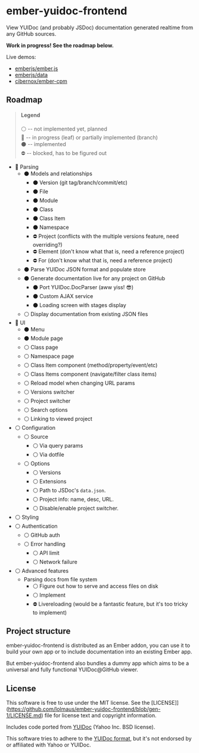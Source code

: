 # ember-yuidoc-frontend

View YUIDoc (and probably JSDoc) documentation generated realtime from any GitHub sources.

**Work in progress! See the roadmap below.**

Live demos:

* [emberjs/ember.js](https://lolmaus.github.io/ember-yuidoc-frontend/#/emberjs/ember.js/master)
* [emberjs/data](https://lolmaus.github.io/ember-yuidoc-frontend/#/emberjs/data/master)
* [cibernox/ember-cpm](https://lolmaus.github.io/ember-yuidoc-frontend/#/cibernox/ember-cpm/master)


## Roadmap

> #### Legend
>
> :white_circle: -- not implemented yet, planned  
> :radio_button: -- in progress (leaf) or partially implemented (branch)  
> :black_circle: -- implemented   
> :no_entry:     -- blocked, has to be figured out  

* :radio_button: Parsing
  * :black_circle: Models and relationships
    * :black_circle: Version (git tag/branch/commit/etc)
    * :black_circle: File
    * :black_circle: Module
    * :black_circle: Class
    * :black_circle: Class Item
    * :black_circle: Namespace
    * :no_entry: Project (conflicts with the multiple versions feature, need overriding?)
    * :no_entry: Element (don't know what that is, need a reference project)
    * :no_entry: For     (don't know what that is, need a reference project)
  * :black_circle: Parse YUIDoc JSON format and populate store 
  * :black_circle: Generate documentation live for any project on GitHub
    * :black_circle: Port YUIDoc.DocParser (aww yiss! :sunglasses:)
    * :black_circle: Custom AJAX service
    * :black_circle: Loading screen with stages display
  * :white_circle: Display documentation from existing JSON files
* :radio_button: UI
  * :black_circle: Menu
  * :black_circle: Module page
  * :white_circle: Class page
  * :white_circle: Namespace page
  * :white_circle: Class Item component (method/property/event/etc)
  * :white_circle: Class Items component (navigate/filter class items)
  * :white_circle: Reload model when changing URL params
  * :white_circle: Versions switcher
  * :white_circle: Project switcher
  * :white_circle: Search options
  * :white_circle: Linking to viewed project
* :white_circle: Configuration
  * :white_circle: Source
    * :white_circle: Via query params
    * :white_circle: Via dotfile
  * :white_circle: Options
    * :white_circle: Versions
    * :white_circle: Extensions
    * :white_circle: Path to JSDoc's `data.json`.
    * :white_circle: Project info: name, desc, URL.
    * :white_circle: Disable/enable project switcher.
* :white_circle: Styling
* :white_circle: Authentication
  * :white_circle: GitHub auth
  * :white_circle: Error handling
    * :white_circle: API limit
    * :white_circle: Network failure
* :white_circle: Advanced features
  * Parsing docs from file system
    * :white_circle: Figure out how to serve and access files on disk
    * :white_circle: Implement
    * :no_entry: Livereloading (would be a fantastic feature, but it's too tricky to implement)



## Project structure

ember-yuidoc-frontend is distributed as an Ember addon, you can use it to build your own app or to include documentation into an existing Ember app.

But ember-yuidoc-frontend also bundles a dummy app which aims to be a universal and fully functional YUIDoc@GitHub viewer.


## License

This software is free to use under the MIT license. See the [LICENSE]](https://github.com/lolmaus/ember-yuidoc-frontend/blob/gen-1/LICENSE.md) file for license text and copyright information.

Includes code ported from [YUIDoc](https://github.com/yui/yuidoc) (Yahoo Inc. BSD license).

This software tries to adhere to the [YUIDoc format](http://yui.github.io/yuidoc/syntax/index.html), but it's not endorsed by or affiliated with Yahoo or YUIDoc.
